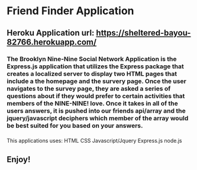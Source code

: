 # Friend Finder Application

## Heroku Application url: https://sheltered-bayou-82766.herokuapp.com/

### The Brooklyn Nine-Nine Social Network Application is the Express.js application that utilizes the Express package that creates a localized server to display two HTML pages that include a the homepage and the survery page. Once the user navigates to the survey page, they are asked a series of questions about if they would prefer to certain activities that members of the NINE-NINE! love. Once it takes in all of the users answers, it is pushed into our friends api/array and the jquery/javascript deciphers which member of the array would be best suited for you based on your answers. 

###
This applications uses:
HTML
CSS
Javascript/Jquery
Express.js
node.js

## Enjoy!
